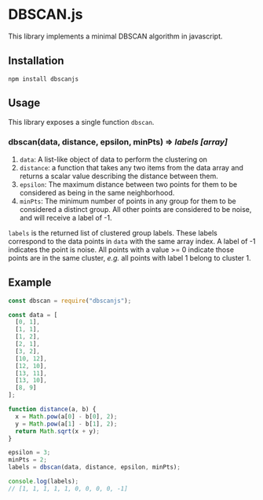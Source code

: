 # DBSCAN.js

This library implements a minimal DBSCAN algorithm in javascript.

## Installation

`npm install dbscanjs`

## Usage

This library exposes a single function `dbscan`.

### dbscan(data, distance, epsilon, minPts) => _labels [array]_

1.  `data`: A list-like object of data to perform the clustering on
2.  `distance`: a function that takes any two items from the data array and returns a scalar value describing the distance between them.
3.  `epsilon`: The maximum distance between two points for them to be considered as being in the same neighborhood.
4.  `minPts`: The minimum number of points in any group for them to be considered a distinct group. All other points are considered to be noise, and will receive a label of -1.

`labels` is the returned list of clustered group labels. These labels correspond to the data points in `data` with the same array index. A label of -1 indicates the point is noise. All points with a value >= 0 indicate those points are in the same cluster, _e.g._ all points with label 1 belong to cluster 1.

## Example

```javascript
const dbscan = require("dbscanjs");

const data = [
  [0, 1],
  [1, 1],
  [1, 2],
  [2, 1],
  [3, 2],
  [10, 12],
  [12, 10],
  [13, 11],
  [13, 10],
  [8, 9]
];

function distance(a, b) {
  x = Math.pow(a[0] - b[0], 2);
  y = Math.pow(a[1] - b[1], 2);
  return Math.sqrt(x + y);
}

epsilon = 3;
minPts = 2;
labels = dbscan(data, distance, epsilon, minPts);

console.log(labels);
// [1, 1, 1, 1, 1, 0, 0, 0, 0, -1]
```
